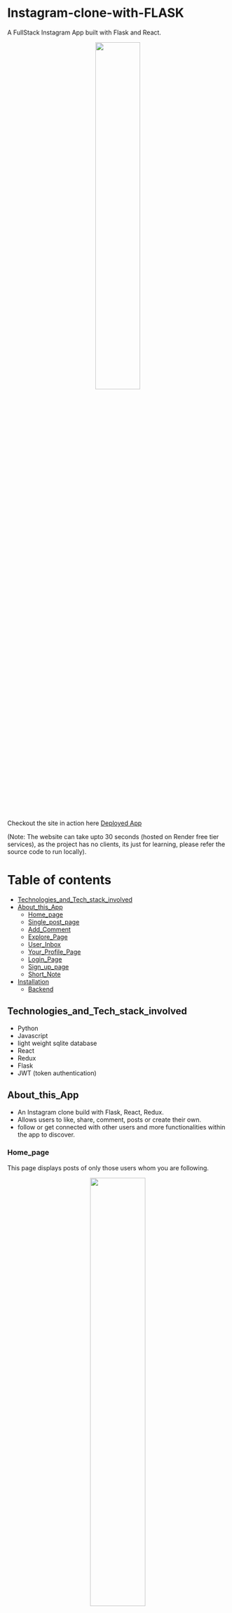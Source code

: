 # Instagram-clone-with-FLASK
A FullStack Instagram App built with Flask and React. 
<p id ="top" align="center">
  <img src="https://i.ibb.co/F3Vq9SD/login-page.png" width="45%" height="auto">
</p>

Checkout the site in action here <a target="_blank" href="https://yash-marmat-projects-instagram.netlify.app/">Deployed App</a> 

(Note: The website can take upto 30 seconds (hosted on Render free tier services), as the project has no clients, its just for learning, please refer the source
code to run locally).

# Table of contents
- [Technologies_and_Tech_stack_involved](#Technologies_and_Tech_stack_involved)
- [About_this_App](#About_this_App)
  * [Home_page](#Home_page)
  * [Single_post_page](#Single_post_page)
  * [Add_Comment](#Add_Comment)
  * [Explore_Page](#Explore_Page)
  * [User_Inbox](#User_Inbox)
  * [Your_Profile_Page](#Your_Profile_Page)
  * [Login_Page](#Login_Page)
  * [Sign_up_page](#Sign_up_page)
  * [Short_Note](#Short_Note)
- [Installation](#Installation)
  * [Backend](#backend)


## Technologies_and_Tech_stack_involved
- Python
- Javascript
- light weight sqlite database
- React
- Redux
- Flask
- JWT (token authentication)

## About_this_App
- An Instagram clone build with Flask, React, Redux.  
- Allows users to like, share, comment, posts or create their own. 
- follow or get connected with other users and more functionalities within the app to discover.

### Home_page
This page displays posts of only those users whom you are following.
<p align="center">
  <img width="50%" height="auto" src="https://i.ibb.co/xqsCmZK/insta-homepage.png">
</p>

### Single_post_page
This page displays the complete details about the post (like about, liked by, comments etc.)
<p align="center">
  <img width="50%" height="auto" src="https://i.ibb.co/9H6PQ9b/single_post_page.png">
</p>

### Add_Comment
The application is little strict about comments 😁, you need to follow the post's author in order to add comments (you can remove this feature too from the code).
<p align="center">
  <img width="50%" height="auto" src="https://i.ibb.co/sKCGn09/add-comment-page.png">
</p>

### Explore_Page
At this page you can see posts, made by all the signed up users in the application (global posts in short).
<p align="center">
  <img width="50%" height="auto" src="https://i.ibb.co/N6WmVdf/explore-posts-page.png">
</p>

### User_Inbox
Just like istagram here you can see your messages (your inbox basically), you can also send a new message to any user present in the application.
<p align="center">
  <img width="50%" height="auto" src="https://i.ibb.co/KhxKCdh/inbox-page.png">
</p>

### Your_Profile_Page
Here you can manage your profile information like your profile picture (which you can update), your posts, followers and the people you are following.
Also, just like instagram can also visit other peoples profile as well.
<p align="center">
  <img width="50%" height="auto" src="https://i.ibb.co/mTNbZcw/user_profile_page.png">
</p>

### Login_Page
<p align="center">
  <img width="50%" height="auto" src="https://i.ibb.co/F3Vq9SD/login-page.png">
</p>

### Sign_up_page
<p align="center">
  <img width="50%" height="auto" src="https://i.ibb.co/M81Ppk2/sign-up-page.png">
</p>

## Short_Note
For this application i have only made available the apis or backend part, so that you can feel free to design your own UI, based on any frontend library or framework of your choice. You can also test the apis with postman (APIs are present in this directory => project_files, once downloaded just import the apis file in your postman app). 

## Installation
after downloading/cloning the repository code, follow below steps:

### Backend

- create your virtual environment
`python -m venv myenv` 

- activate your virtual environment
`myenv\scripts\activate`

- install project dependencies
`pip install -r requirements.txt`

- create your flask database
`flask db init`

- make your first migration
`flask db migrate -m "create tables"`

- upgrade or update your database
`flask db upgrade`

- run the project
`flask run`

- open a new terminal window follow below commands(keep the application running)

`flask shell`

- running following commands in shell (to avoid roles related issues, by default application will provide you user role permissions), so with below command we are setting up 3 types of roles: User, Moderator and Administrator

`Role.insert_roles()`

- confirm roles
`Role.query.all()`

- exit shell
`exit()`

- As your application is entirely new so there is no data in it so go ahead and signup and login to create your new account (i highly recommend to import the json file present in "project_files" directory to ease your work)

* Note: if the application is not recognizing localhost then use its address instead like this => `http://127.0.0.1:3000/login`, make sure to not include extra slashes "/" at the end of your endpoint or api to avoid not found issues, please use the urls as mentioned in views.


## All set ! Happy coding :)

<p><a href="#top">Back to Top</a></p>


